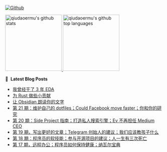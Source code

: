 [![Github](https://img.shields.io/github/followers/qiudaoermu?label=Follow&style=social)](https://github.com/qiudaoermu)

<a href="https://github.com/qiudaoermu">
  <img height="180em" src="https://github-readme-stats.vercel.app/api?username=qiudaoermu&show_icons=true&count_private=true" alt="qiudaoermu's github stats" />
  <img height="180em" src="https://github-readme-stats.vercel.app/api/top-langs/?username=qiudaoermu&layout=compact" alt="qiudaoermu's github top languages" />
</a>
<br/>

<!--
** qiudaoermu / qiudaoermu ** is a ✨ _special_ ✨ repository because its`README.md`(this file) appears on your GitHub profile.

Here are some ideas to get you started:

  - 🔭 I’m currently working on ...
- 🌱 I’m currently learning ...
- 👯 I’m looking to collaborate on ...
- 🤔 I’m looking for help with ...
- 💬 Ask me about ...
- 📫 How to reach me: ...
- 😄 Pronouns: ...
- ⚡ Fun fact: ...
-->

📕 &nbsp;**Latest Blog Posts**

<!-- BLOG-POST-LIST:START -->
- [我曾经干了 3 年 EDA](http://catcoding.me/p/3-years-in-eda/)
- [为 Rust 做些小贡献](http://catcoding.me/p/contribute-to-rust/)
- [让 Obsidian 朗读你的文字](http://catcoding.me/p/obsidian-speech/)
- [第 21 期：维护自己的 dotfiles；Could Facebook move faster；你和你的研究](http://catcoding.me/p/weekly-21/)
- [第 20 期：Side Project 指南；打造私人搜索引擎；Ev 不再担任 Medium CEO](http://catcoding.me/p/weekly-20/)
- [第 19 期，写出更好的文章；Telegram 创始人的建议；我们应该教孩子什么](http://catcoding.me/p/weekly-19/)
- [第 18 期：程序员的软技能；参与开源项目的建议；人一生有三次死亡](http://catcoding.me/p/weekly-18/)
- [第 17 期，远程办公；程序员如何保持健康；纳瓦尔宝典](http://catcoding.me/p/weekly-17/)
<!-- BLOG-POST-LIST:END -->


